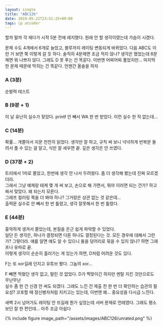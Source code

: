```yaml
---
layout: single
title: "ABC126"
date: 2019-05-21T23:51:25+09:00
tags: cp atcoder
---
```


할까 말까 각 재다가 시작 5분 전에 레지했다. 원래 안 할 생각이였는데 가슴이 시켰다.

문제 수도 4개에서 6개로 늘었고, 블루까지 레이팅 변동되게 바뀌었다. 다음 ABC도 이런 거 보면 쭉 이렇게 갈 듯 하다. 솔직히 4문제면 조금 적지 않나? 생각은 했었는데 6문제면 뭐 나쁘지 않다. 그래도 D 못 푸는 건 똑같다. 이번엔 어찌어찌 풀었지만... 마지막 한 문제 때문에 막히는 건 똑같다. 언젠간 올솔을 하자

### A (3분)
순발력 테스트

### B (9분 + 1)
이 날 유난히 실수가 잦았다. printf 안 빼서 WA 한 번 받았다. 이런 실수 한 적 없는데... 

### C (14분)
확률... 개쫄아서 지문 천천히 읽었다. 생각만 잘 하고, 규칙 써 보니 넉넉하게 반복문 돌려서 풀 수 있는 걸 알고, 식만 잘 세우면 끝. 깊은 생각은 안 쓰였다.

### D (37분 + 2)
트리에서 1차로 쫄았고, 한번에 생각 안 나서 두려웠다. 좀 더 생각해 봤는데 진짜 모르겠더라.  
그래서 그냥 예제랑 테케 몇 개 써 보고, 손으로 해 가면서, 뭐야 이러면 되는 건가? 하고 짜서 맞았다. 왜 되는지 모른다.  
그래프 컬러링 쪽을 더 봐야 하나? 그거랑은 상관 없는 것 같은데...  
출력문 실수로 안 빼서 한 번 틀렸고, 생각 잘못해서 한 번 틀렸다.

### E (44분)
흉악하게 생겨서 쫄았는데, 본질을 은근 쉽게 파악할 수 있었다.  
일단 든 생각은, 하나가 결정되면 다른 하나도 결정된다는 것. 모든 경우에 대해서 그런가? 그렇더라. 얘를 알면 얘도 알 수 있으니 둘을 덩어리로 묶을 수 있지 않나? 하면 그래프나 유파로 끝.  
이렇게 생각이 순순히 흘러가는 게 있는가 하면, D처럼 어려운 것도 있다.  

F는 또 xor길래 던지고 유튜브 봤다. 그놈의 xor...  

F 빼면 막혔던 생각 없고, 말린 것 없었다. D가 찍맞이긴 하지만 멘탈 지킨 것만으로도 무난무난  
실수 좀 한 건 신경 안 써도 되겠다. 그래도 느낀 건 제출 전 한 번 더 확인하는 습관의 필요성? 코포할 때 정신병자처럼 지키고는 있는데, 이번엔 왜... 중요성을 다시금 느낀다.

새벽 2시 넘어가도 레이팅 안 뜨길래 뭔가 싶었는데 서버 문제로 언레였다. 
그래도 평소보단 잘 한 편인데... 아주 조금 아쉽다

{% include figure image_path="/assets/images/ABC126/unrated.png" %}